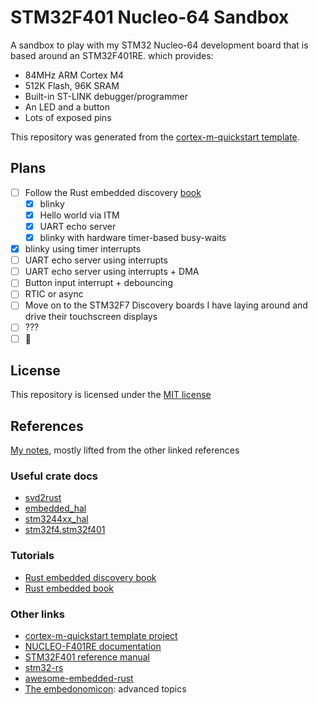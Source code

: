 # STM32F401 Nucleo-64 Sandbox

A sandbox to play with my STM32 Nucleo-64 development board that is based around an STM32F401RE.
which provides:

* 84MHz ARM Cortex M4
* 512K Flash, 96K SRAM
* Built-in ST-LINK debugger/programmer
* An LED and a button
* Lots of exposed pins

This repository was generated from the [cortex-m-quickstart template](https://github.com/rust-embedded/cortex-m-quickstart).

## Plans

* [ ] Follow the Rust embedded discovery [book](https://docs.rust-embedded.org/discovery/index.html)
  * [x] blinky
  * [x] Hello world via ITM
  * [x] UART echo server
  * [x] blinky with hardware timer-based busy-waits
* [x] blinky using timer interrupts
* [ ] UART echo server using interrupts
* [ ] UART echo server using interrupts + DMA
* [ ] Button input interrupt + debouncing
* [ ] RTIC or async
* [ ] Move on to the STM32F7 Discovery boards I have laying around and drive their touchscreen
displays
* [ ] ???
* [ ] 🚀

## License

This repository is licensed under the [MIT license](LICENSE)

## References

[My notes](notes.md), mostly lifted from the other linked references

### Useful crate docs

* [svd2rust](https://docs.rs/svd2rust/0.17.0/svd2rust/index.html)
* [embedded\_hal](https://docs.rs/embedded-hal/0.2.4/embedded_hal/index.html)
* [stm3244xx\_hal](https://docs.rs/stm32f4xx-hal/0.8.3/stm32f4xx_hal)
* [stm32f4.stm32f401](https://docs.rs/stm32f4/0.12.1/stm32f4/stm32f401/index.html)

### Tutorials

* [Rust embedded discovery book](https://docs.rust-embedded.org/discovery/index.html)
* [Rust embedded book](https://rust-embedded.github.io/book/intro/index.html)

### Other links

* [cortex-m-quickstart template project](https://github.com/rust-embedded/cortex-m-quickstart)
* [NUCLEO-F401RE documentation](https://www.st.com/en/evaluation-tools/nucleo-f401re.html)
* [STM32F401 reference manual](https://www.st.com/resource/en/reference_manual/dm00096844-stm32f401xbc-and-stm32f401xde-advanced-armbased-32bit-mcus-stmicroelectronics.pdf)
* [stm32-rs](https://github.com/stm32-rs)
* [awesome-embedded-rust](https://github.com/rust-embedded/awesome-embedded-rust)
* [The embedonomicon](https://docs.rust-embedded.org/embedonomicon/index.html): advanced topics
